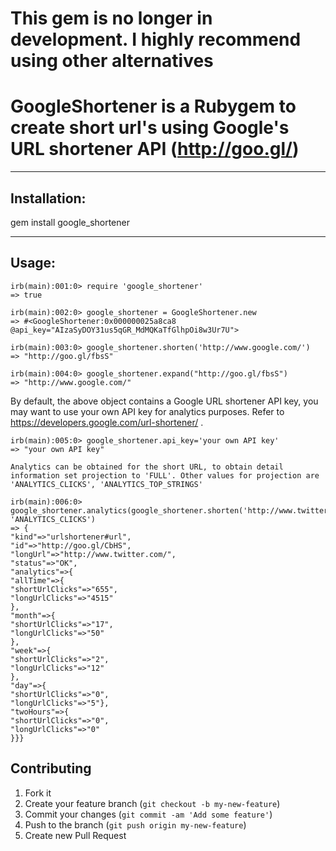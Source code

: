 # This gem is no longer in development. I highly recommend using other alternatives
GoogleShortener is a Rubygem to create short url's using Google's URL shortener API (http://goo.gl/)
===============================================================================

-------------------------------------------------------------------------------
Installation:
-------------------------------------------------------------------------------

gem install google_shortener

-------------------------------------------------------------------------------
Usage:
-------------------------------------------------------------------------------
    irb(main):001:0> require 'google_shortener'
    => true

    irb(main):002:0> google_shortener = GoogleShortener.new
    => #<GoogleShortener:0x000000025a8ca8 @api_key="AIzaSyDOY31us5qGR_MdMQKaTfGlhpOi8w3Ur7U">

    irb(main):003:0> google_shortener.shorten('http://www.google.com/')
    => "http://goo.gl/fbsS"

    irb(main):004:0> google_shortener.expand("http://goo.gl/fbsS")
    => "http://www.google.com/"

  By default, the above object contains a Google URL shortener API key, you
  may want to use your own API key for analytics purposes. Refer to
  https://developers.google.com/url-shortener/ .

    irb(main):005:0> google_shortener.api_key='your own API key'
    => "your own API key"

    Analytics can be obtained for the short URL, to obtain detail
    information set projection to 'FULL'. Other values for projection are
    'ANALYTICS_CLICKS', 'ANALYTICS_TOP_STRINGS'

    irb(main):006:0> google_shortener.analytics(google_shortener.shorten('http://www.twitter.com'), 'ANALYTICS_CLICKS')
    => {
    "kind"=>"urlshortener#url",
    "id"=>"http://goo.gl/CbHS",
    "longUrl"=>"http://www.twitter.com/",
    "status"=>"OK",
    "analytics"=>{
    "allTime"=>{
    "shortUrlClicks"=>"655",
    "longUrlClicks"=>"4515"
    },
    "month"=>{
    "shortUrlClicks"=>"17",
    "longUrlClicks"=>"50"
    },
    "week"=>{
    "shortUrlClicks"=>"2",
    "longUrlClicks"=>"12"
    },
    "day"=>{
    "shortUrlClicks"=>"0",
    "longUrlClicks"=>"5"},
    "twoHours"=>{
    "shortUrlClicks"=>"0",
    "longUrlClicks"=>"0"
    }}}


## Contributing

1. Fork it
2. Create your feature branch (`git checkout -b my-new-feature`)
3. Commit your changes (`git commit -am 'Add some feature'`)
4. Push to the branch (`git push origin my-new-feature`)
5. Create new Pull Request
